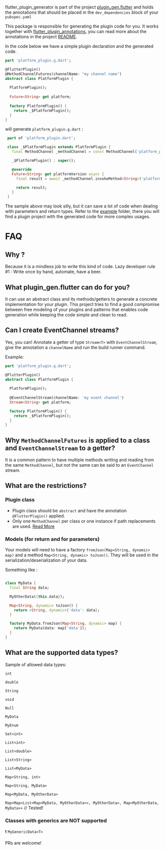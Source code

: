 flutter_plugin_generator is part of the project [plugin_gen.flutter](https://github.com/BugsBunnyBR/plugin_gen.flutter/) 
and holds the annotations that should be placed in the `dev_dependencies` block of your `pubspec.yaml`


This package is responsible for generating the plugin code for you.
It works together with [flutter_plugin_annotations](https://pub.dev/packages/flutter_plugin_annotations), 
you can read more about the annotations in the project [README](https://github.com/BugsBunnyBR/plugin_gen.flutter/blob/master/flutter_plugin_annotations/README.md). 

In the code below we have a simple plugin declaration and the generated code.


```dart
part 'platform_plugin.g.dart';

@FlutterPlugin()
@MethodChannelFutures(channelName: "my channel name")
abstract class PlatformPlugin {
  
  PlatformPlugin();
  
  Future<String> get platform;
  
  factory PlatformPlugin() {
    return _$PlatformPlugin();
  }
}
```

will generate `platform_plugin.g.dart` : 


```dart
 part of 'platform_plugin.dart';

 class _$PlatformPlugin extends PlatformPlugin {
   final MethodChannel _methodChannel = const MethodChannel('platform_plugin');

   _$PlatformPlugin() : super();

   @override
   Future<String> get platformVersion async {
     final result = await _methodChannel.invokeMethod<String>('platformVersion');

     return result;
   }
 }
```

The sample above may look silly, but it can save a lot of code when dealing with parameters and return types.
Refer to the [example](https://github.com/BugsBunnyBR/plugin_gen.flutter/tree/master/example/) folder, 
there you will find a plugin project with the generated code for more complex usages.

# FAQ

## Why ?

Because it is a mindless job to write this kind of code.
Lazy developer rule #1 : Write once by hand, automate, have a beer.

## What plugin_gen.flutter can do for you?

It can use an abstract class and its methods/getters to generate a concrete implementation for your plugin.
This project tries to find a good compromise between free modeling of your plugins and patterns that enables code generation
while keeping the code simple and clean to read.

## Can I create EventChannel streams?

Yes, you can! Annotate a getter of type `Stream<T>` with `EventChannelStream`, 
give the annotation a `channelName` and run the build runner command.


Example: 
```dart
part 'platform_plugin.g.dart';

@FlutterPlugin()
abstract class PlatformPlugin {
  
  PlatformPlugin();
  
  @EventChannelStream(channelName: 'my event channel')
  Stream<String> get platform;

  factory PlatformPlugin() {
    return _$PlatformPlugin();
  }
}

```

## Why `MethodChannelFutures` is applied to a class and `EventChannelStream` to a getter?

It is a common pattern to have multiple methods writing and reading from the same `MethodChannel`, but
not the same can be said to an `EventChannel` stream.


## What are the restrictions?

### Plugin class

* Plugin class should be `abstract` and have the annotation `@FlutterPlugin()` applied.
* Only one `MethodChannel` per class or one instance if path replacements are used. 
[Read More](https://github.com/BugsBunnyBR/plugin_gen.flutter/blob/master/flutter_plugin_annotations/README.md)

### Models (for return and for parameters)

Your models will need to have a factory `fromJson(Map<String, dynamic> map)` and a method `Map<String, dynamic> toJson()`.
They will be used in the serialization/deserialization of your data.

Something like : 

```dart

class MyData {
  final String data;

  MyOtherData({this.data});

  Map<String, dynamic> toJson() {
    return <String, dynamic>{'data': data};
  }

  factory MyData.fromJson(Map<String, dynamic> map) {
    return MyData(data: map['data']);
  }
}

```

## What are the supported data types?

Sample of allowed data types:

`int`

`double`

`String`

`void`

`Null`

`MyData`

`MyEnum`

`Set<int>`

`List<int>`

`List<double>`

`List<String>`

`List<MyData>`

`Map<String, int>`

`Map<String, MyData>`

`Map<MyData, MyOtherData>`

`Map<Map<List<Map<MyData, MyOtherData>>, MyOtherData>, Map<MyOtherData, MyData>>` // Tested!



### Classes with generics are **NOT** supported

:exclamation: `MyGenericData<T>`


PRs are welcome!
